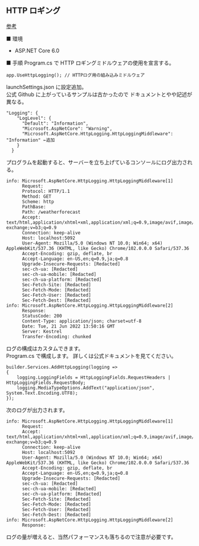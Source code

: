 ## HTTP ロギング

[参考](https://docs.microsoft.com/ja-jp/aspnet/core/fundamentals/http-logging/?view=aspnetcore-6.0)

■ 環境

- ASP.NET Core 6.0

■ 手順
Program.cs で HTTP ロギングミドルウェアの使用を宣言する。

```
app.UseHttpLogging(); // HTTPログ用の組み込みミドルウェア
```

launchSettings.json に設定追加。  
公式 Github に上がっているサンプルは古かったので
ドキュメントとやや記述が異なる。

```
"Logging": {
    "LogLevel": {
      "Default": "Information",
      "Microsoft.AspNetCore": "Warning",
      "Microsoft.AspNetCore.HttpLogging.HttpLoggingMiddleware": "Information" ←追加
    }
  }
```

プログラムを起動すると、サーバーを立ち上げているコンソールにログ出力される。

```
info: Microsoft.AspNetCore.HttpLogging.HttpLoggingMiddleware[1]
      Request:
      Protocol: HTTP/1.1
      Method: GET
      Scheme: http
      PathBase:
      Path: /weatherforecast
      Accept: text/html,application/xhtml+xml,application/xml;q=0.9,image/avif,image/webp,image/apng,*/*;q=0.8,application/signed-exchange;v=b3;q=0.9
      Connection: keep-alive
      Host: localhost:5092
      User-Agent: Mozilla/5.0 (Windows NT 10.0; Win64; x64) AppleWebKit/537.36 (KHTML, like Gecko) Chrome/102.0.0.0 Safari/537.36
      Accept-Encoding: gzip, deflate, br
      Accept-Language: en-US,en;q=0.9,ja;q=0.8
      Upgrade-Insecure-Requests: [Redacted]
      sec-ch-ua: [Redacted]
      sec-ch-ua-mobile: [Redacted]
      sec-ch-ua-platform: [Redacted]
      Sec-Fetch-Site: [Redacted]
      Sec-Fetch-Mode: [Redacted]
      Sec-Fetch-User: [Redacted]
      Sec-Fetch-Dest: [Redacted]
info: Microsoft.AspNetCore.HttpLogging.HttpLoggingMiddleware[2]
      Response:
      StatusCode: 200
      Content-Type: application/json; charset=utf-8
      Date: Tue, 21 Jun 2022 13:50:16 GMT
      Server: Kestrel
      Transfer-Encoding: chunked
```

ログの構成はカスタムできます。  
Program.cs で構成します。
詳しくは公式ドキュメントを見てください。

```
builder.Services.AddHttpLogging(logging =>
{
    logging.LoggingFields = HttpLoggingFields.RequestHeaders | HttpLoggingFields.RequestBody;
    logging.MediaTypeOptions.AddText("application/json", System.Text.Encoding.UTF8);
});
```

次のログが出力されます。

```
info: Microsoft.AspNetCore.HttpLogging.HttpLoggingMiddleware[1]
      Request:
      Accept: text/html,application/xhtml+xml,application/xml;q=0.9,image/avif,image/webp,image/apng,*/*;q=0.8,application/signed-exchange;v=b3;q=0.9
      Connection: keep-alive
      Host: localhost:5092
      User-Agent: Mozilla/5.0 (Windows NT 10.0; Win64; x64) AppleWebKit/537.36 (KHTML, like Gecko) Chrome/102.0.0.0 Safari/537.36
      Accept-Encoding: gzip, deflate, br
      Accept-Language: en-US,en;q=0.9,ja;q=0.8
      Upgrade-Insecure-Requests: [Redacted]
      sec-ch-ua: [Redacted]
      sec-ch-ua-mobile: [Redacted]
      sec-ch-ua-platform: [Redacted]
      Sec-Fetch-Site: [Redacted]
      Sec-Fetch-Mode: [Redacted]
      Sec-Fetch-User: [Redacted]
      Sec-Fetch-Dest: [Redacted]
info: Microsoft.AspNetCore.HttpLogging.HttpLoggingMiddleware[2]
      Response:
```

ログの量が増えると、当然パフォーマンスも落ちるので注意が必要です。

